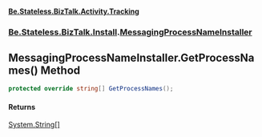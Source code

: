 #### [Be.Stateless.BizTalk.Activity.Tracking](README.md 'README')
### [Be.Stateless.BizTalk.Install](Be.Stateless.BizTalk.Install.md 'Be.Stateless.BizTalk.Install').[MessagingProcessNameInstaller](MessagingProcessNameInstaller.md 'Be.Stateless.BizTalk.Install.MessagingProcessNameInstaller')

## MessagingProcessNameInstaller.GetProcessNames() Method

```csharp
protected override string[] GetProcessNames();
```

#### Returns
[System.String](https://docs.microsoft.com/en-us/dotnet/api/System.String 'System.String')[[]](https://docs.microsoft.com/en-us/dotnet/api/System.Array 'System.Array')